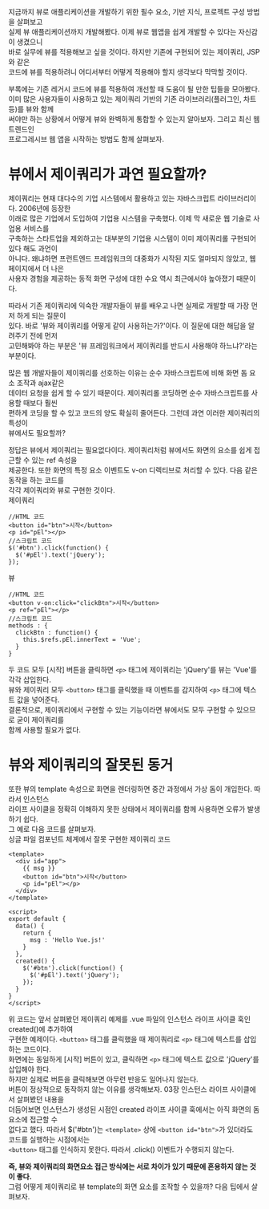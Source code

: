 지금까지 뷰로 애플리케이션을 개발하기 위한 필수 요소, 기반 지식, 프로젝트 구성 방법을 살펴보고  
실제 뷰 애플리케이션까지 개발해봤다. 이제 뷰로 웹앱을 쉽게 개발할 수 있다는 자신감이 생겼으니  
바로 실무에 뷰를 적용해보고 싶을 것이다. 하지만 기존에 구현되어 있는 제이쿼리, JSP와 같은   
코드에 뷰를 적용하려니 어디서부터 어떻게 적용해야 할지 생각보다 막막할 것이다.   
  
부록에는 기존 레거시 코드에 뷰를 적용하여 개선할 때 도움이 될 만한 팁들을 모아봤다.   
이미 많은 사용자들이 사용하고 있는 제이쿼리 기반의 기존 라이브러리(플러그인, 차트 등)를 뷰와 함께  
써야만 하는 상황에서 어떻게 뷰와 완벽하게 통합할 수 있는지 알아보자. 그리고 최신 웹 트렌드인  
프로그레시브 웹 앱을 시작하는 방법도 함께 살펴보자.  

# 뷰에서 제이쿼리가 과연 필요할까?
제이쿼리는 현재 대다수의 기업 시스템에서 활용하고 있는 자바스크립트 라이브러리이다. 2006년에 등장한  
이래로 많은 기업에서 도입하여 기업용 시스템을 구축했다. 이제 막 새로운 웹 기술로 사업용 서비스를  
구축하는 스타트업을 제외하고는 대부분의 기업용 시스템이 이미 제이쿼리롤 구현되어 있다 해도 과언이  
아니다. 왜냐하면 프런트엔드 프레임워크의 대중화가 시작된 지도 얼마되지 않았고, 웹 페이지에서 더 나은   
사용자 경험을 제공하는 동적 화면 구성에 대한 수요 역시 최근에서야 높아졌기 때문이다.   
  
따라서 기존 제이쿼리에 익숙한 개발자들이 뷰를 배우고 나면 실제로 개발할 때 가장 먼저 하게 되는 질문이  
있다. 바로 '뷰와 제이쿼리를 어떻게 같이 사용하는가?'이다. 이 질문에 대한 해답을 알려주기 전에 먼저  
고민해봐야 하는 부분은 '뷰 프레임워크에서 제이쿼리를 반드시 사용해야 하느냐?'라는 부분이다.   
  
많은 웹 개발자들이 제이쿼리를 선호하는 이유는 순수 자바스크립트에 비해 화면 돔 요소 조작과 ajax같은  
데이터 요청을 쉽게 할 수 있기 때문이다. 제이쿼리롤 코딩하면 순수 자바스크립트를 사용할 때보다 훨씬  
편하게 코딩을 할 수 있고 코드의 양도 확실히 줄어든다. 그런데  과연 이러한 제이쿼리의 특성이   
뷰에서도 필요할까?  
  
정답은 뷰에서 제이쿼리는 필요없다이다. 제이쿼리처럼 뷰에서도 화면의 요소를 쉽게 접근할 수 있는 ref 속성을  
제공한다. 또한 화면의 특정 요소 이벤트도 v-on 디렉티브로 처리할 수 있다. 다음 같은 동작을 하는 코드를  
각각 제이쿼리와 뷰로 구현한 것이다.   
제이쿼리  
```
//HTML 코드
<button id="btn">시작</button>
<p id="pEl"></p>
//스크립트 코드
$('#btn').click(function() {
  $('#pEl').text('jQuery');
});
```
뷰  
```
//HTML 코드
<button v-on:click="clickBtn">시작</button>
<p ref="pEl"></p>
//스크립트 코드
methods : {
  clickBtn : function() {
    this.$refs.pEl.innerText = 'Vue';
  }
}
```
두 코드 모두 [시작] 버튼을 클릭하면 `<p>` 태그에 제이쿼리는 'jQuery'를 뷰는 'Vue'를 각각 삽입한다.  
뷰와 제이쿼리 모두 `<button>` 태그를 클릭했을 때 이벤트를 감지하여 `<p>` 태그에 텍스트 값을 넣어준다.   
결론적으로, 제이쿼리에서 구현할 수 있는 기능이라면 뷰에서도 모두 구현할 수 있으므로 굳이 제이쿼리를   
함께 사용할 필요가 없다.   

# 뷰와 제이쿼리의 잘못된 동거
또한 뷰의 template 속성으로 화면을 렌더링하면 중간 과정에서 가상 돔이 개입한다. 따라서 인스턴스  
라이프 사이클을 정확히 이해하지 못한 상태에서 제이쿼리를 함께 사용하면 오류가 발생하기 쉽다.   
그 예로 다음 코드를 살펴보자.   
싱글 파일 컴포넌트 체계에서 잘못 구현한 제이쿼리 코드    
```
<template>
  <div id="app">
    {{ msg }}
    <button id="btn">시작</button>
    <p id="pEl"></p>
  </div>
</template>

<script>
export default {
  data() {
    return {
      msg : 'Hello Vue.js!'
    }
  },
  created() {
    $('#btn').click(function() {
      $('#pEl').text('jQuery');
    });
  }
}
</script>
```
위 코드는 앞서 살펴봤던 제이쿼리 예제를 .vue 파일의 인스턴스 라이프 사이클 훅인 created()에 추가하여  
구현한 예제이다. `<button>` 태그를 클릭했을 때 제이쿼리로 `<p>` 태그에 텍스트를 삽입하는 코드이다.   
화면에는 동일하게 [시작] 버튼이 있고, 클릭하면 `<p>` 태그에 텍스트 값으로 'jQuery'를 삽입해야 한다.  
하지만 실제로 버튼을 클릭해보면 아무런 반응도 일어나지 않는다.  
버튼이 정상적으로 동작하지 않는 이유를 생각해보자. 03장 인스턴스 라이프 사이클에서 살펴봤던 내용을   
더듬어보면 인스턴스가 생성된 시점인 created 라이프 사이클 훅에서는 아직 화면의 돔 요소에 접근할 수  
없다고 했다. 따라서 $('#btn')는 `<template>` 상에 `<button id="btn">`가 있더라도 코드를 실행하는 시점에서는  
`<button>` 태그를 인식하지 못한다. 따라서 .click() 이벤트가 수행되지 않는다.   
  
**즉, 뷰와 제이쿼리의 화면요소 접근 방식에는 서로 차이가 있기 때문에 혼용하지 않는 것이 좋다.**     
그럼 어떻게 제이쿼리로 뷰 template의 화면 요소를 조작할 수 있을까? 다음 팁에서 살펴보자.  

    












































